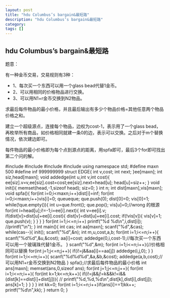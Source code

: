 ```yaml
---
layout: post
title: "hdu Columbus’s bargain&最短路"
description: "hdu Columbus’s bargain&最短路"
category:
tags: []
---
```


## hdu Columbus’s bargain&最短路 ##

题意：

有一种金币交易，交易规则有3种：

* 1、每次买一个东西可以用一个glass bead代替1金币。
* 2、可以用相同的价格物品进行交换。
* 3、可以用N1+r金币交换到N2物品。


求最后每件物品的最小价格，并且最后输出有多少个物品价格=其他任意两个物品价格之和。


建立一个超级源点，连接每个物品，边权为cost-1，表示用了一个glass bead，再枚举所有商品，如价格相同就建一条0的边，表示可以交换。之后对于m个替换情况，依次建边即可。


每件物品的最小价格即为每个点到源点的距离，用spfa即可，最后3个for即可找出第二个问的解。

#include<cstdio>
#include<iostream>
#include<cstring>
#include<queue>
using namespace std;
#define maxn 500
#define inf 999999999
struct EDGE{
int v,cost;
int next;
}ee[maxn];
int siz,head[maxn];
void addedge(int u,int v,int cost){
ee[siz].v=v,ee[siz].cost=cost;ee[siz].next=head[u];
head[u]=siz++;
}
void init(){
memset(head,-1,sizeof head);
siz=0;
}
int n;
int dist[maxn],vis[maxn];
void spfa(){
	for(int i=0;i<maxn;i++)dist[i]=inf;
	for(int i=0;i<maxn;i++)vis[i]=0;
	queue<int>que;
	que.push(0);
	dist[0]=0;
	vis[0]=1;
	while(!que.empty()){
		int u=que.front();
		que.pop();
		vis[u]=0;//wrong 的根源
		for(int i=head[u];i!=-1;i=ee[i].next){
			int v=ee[i].v;
			if(dist[v]>dist[u]+ee[i].cost){
				dist[v]=dist[u]+ee[i].cost;
				if(!vis[v]){
					vis[v]=1;
					que.push(v);
				}
			}
		}
	}
	for(int i=1;i<=n;i++)
	printf("%d %d\n",i,dist[i]);
	//printf("\n");
}
int main(){
	int cas;
	int aa[maxn];
	scanf("%d",&cas);
	while(cas--){
		init();
		scanf("%d",&n);
		int m,u,cost,a,b;
		for(int i=1;i<=n;i++){
			scanf("%d%d",&u,&cost);
			aa[i]=cost;
			addedge(0,i,cost-1);//每次买一个东西可以用一个玻璃珠代替1金币。
		}
		scanf("%d",&m);
		for(int i=1;i<=n;i++){//价格相同可以替换
			for(int j=1;j<=n;j++){
				if(i!=j&&aa[i]==aa[j])
					addedge(i,j,0);
			}
		}
		for(int i=1;i<=m;i++){
			scanf("%d%d%d",&a,&b,&cost);
			addedge(a,b,cost);//可以用N1+r金币交换到N2物品
		}
		spfa();//求最后每件物品的最小价格
		int ans[maxn];
		memset(ans,0,sizeof ans);
		for(int j=1;j<=n;j++){
			for(int i=1;i<=n;i++){
				for(int k=1;k<=n;k++){
					if(i!=j&&j!=k&&k!=i&&(dist[k]==dist[i]+dist[j])){
						// printf("%d,%d,%d\n",dist[k],dist[i],dist[j]);
						ans[k]=1;
					}
				}
			}
		}
		int kk=0;
		for(int i=1;i<=n;i++)if(ans[i]==1)kk++;
		printf("%d\n",kk);
	}
	return 0;
}

